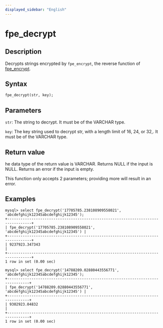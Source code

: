 ```yaml
---
displayed_sidebar: "English"
---
```


# fpe_decrypt

## Description

Decrypts strings encrypted by `fpe_encrypt`, the reverse function of [fpe_encrypt](fpe_encrypt.md).


## Syntax

```Haskell
fpe_decrypt(str, key);
```

## Parameters

`str`: The string to decrypt. It must be of the VARCHAR type.

`key`: The key string used to decrypt str, with a length limit of 16, 24, or 32,. It must be of the VARCHAR type.

## Return value

he data type of the return value is VARCHAR. Returns NULL if the input is NULL. Returns an error if the input is empty.

This function only accepts 2 parameters; providing more will result in an error.

## Examples

```Plain Text
mysql> select fpe_decrypt('17705785.238108909558021', 'abcdefghijk12345abcdefghijk12345');
+---------------------------------------------------------------------------------+
| fpe_decrypt('17705785.238108909558021', 'abcdefghijk12345abcdefghijk12345') |
+---------------------------------------------------------------------------------+
| 9237923.347343                                                                  |
+---------------------------------------------------------------------------------+
1 row in set (0.00 sec)

mysql> select fpe_decrypt('14788209.02880443556771', 'abcdefghijk12345abcdefghijk12345');
+--------------------------------------------------------------------------------+
| fpe_decrypt('14788209.02880443556771', 'abcdefghijk12345abcdefghijk12345') |
+--------------------------------------------------------------------------------+
| 9302923.04832                                                                  |
+--------------------------------------------------------------------------------+
1 row in set (0.00 sec)
```

